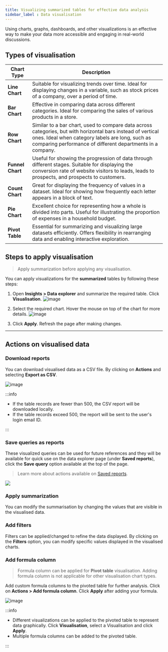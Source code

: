 ```yaml
---
title: Visualizing summarized tables for effective data analysis
sidebar_label : Data visualisation
---
```


Using charts, graphs, dashboards, and other visualizations is an effective way to make your data more accessible and engaging in real-world discussions. 


## Types of visualisation


| Chart Type      | Description                                                                                                                                                                                                                                          |
|-----------------|------------------------------------------------------------------------------------------------------------------------------------------------------------------------------------------------------------------------------------------------------|
| **Line Chart**  | Suitable for visualizing trends over time. Ideal for displaying changes in a variable, such as stock prices of a company, over a period of time.                                                                                                 |
| **Bar Chart**   | Effective in comparing data across different categories. Ideal for comparing the sales of various products in a store.                                                                                                                               |
| **Row Chart**   | Similar to a bar chart, used to compare data across categories, but with horizontal bars instead of vertical ones. Ideal when category labels are long, such as comparing performance of different departments in a company.                   |
| **Funnel Chart**| Useful for showing the progression of data through different stages. Suitable for displaying the conversion rate of website visitors to leads, leads to prospects, and prospects to customers.                                                 |
| **Count Chart** | Great for displaying the frequency of values in a dataset. Ideal for showing how frequently each letter appears in a block of text.                                                                                                               |
| **Pie Chart**   | Excellent choice for representing how a whole is divided into parts. Useful for illustrating the proportion of expenses in a household budget.                                                                                                    |
| **Pivot Table** | Essential for summarizing and visualizing large datasets efficiently. Offers flexibility in rearranging data and enabling interactive exploration.                                                                                               |


## Steps to apply visualisation

> Apply summarization before applying any visualisation. 

You can apply visualizations for the **summarized** tables by following these steps:

1. Open **Insights > Data explorer** and summarize the required table. Click **Visualisation**.
    ![image](https://imgur.com/97U2t0D.png)
    
2. Select the required chart. Hover the mouse on top of the chart for more details.
    ![image](https://imgur.com/oAxndWI.png)

3. Click **Apply**. Refresh the page after making changes.


----

## Actions on visualised data 

### Download reports 

You can download visualised data as a CSV file. By clicking on **Actions** and selecting **Export as CSV**.

![image](https://imgur.com/dvEmpnw.png)

:::info
- If the table records are fewer than 500, the CSV report will be downloaded locally. 
- If the table records exceed 500, the report will be sent to the user's login email ID.

:::


### Save queries as reports

These visualized queries can be used for future references and they will be available for quick use on the data explorer page (under **Saved reports**), click the **Save query** option available at the top of the page. 

> Learn more about actions available on [Saved reports](https://docs.yellow.ai/docs/platform_concepts/growth/dataexplorer/savedreportsactions).

![](https://hackmd.io/_uploads/HyqYX15r2.png)



### Apply summarization

You can modify the summarisation by changing the values that are visible in the visualised data.


### Add filters 

Filters can be applied/changed to refine the data displayed. By clicking on the **Filters** option, you can modify specific values displayed in the visualised charts. 



### Add formula column 

> Formula column can be applied for **Pivot table** visualisation. Adding formula column is not applicable for other visualisation chart types.


Add custom formula columns to the pivoted table for further analysis. Click on **Actions > Add formula column**. Click **Apply** after adding your formula. 



![image](https://imgur.com/iGT8RAP.png)




:::info

- Different visualizations can be applied to the pivoted table to represent data graphically. Click **Visualisation**, select a Visualisation and click **Apply**. 
- Multiple formula columns can be added to the pivoted table.

:::




